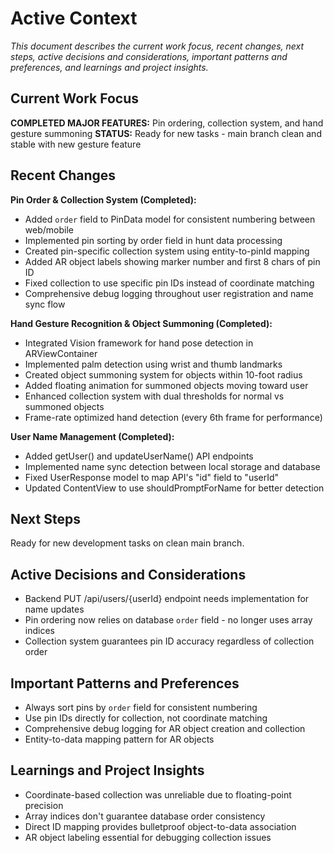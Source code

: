 # Active Context

_This document describes the current work focus, recent changes, next steps, active decisions and considerations, important patterns and preferences, and learnings and project insights._

## Current Work Focus

**COMPLETED MAJOR FEATURES:** Pin ordering, collection system, and hand gesture summoning
**STATUS:** Ready for new tasks - main branch clean and stable with new gesture feature

## Recent Changes

**Pin Order & Collection System (Completed):**
- Added `order` field to PinData model for consistent numbering between web/mobile
- Implemented pin sorting by order field in hunt data processing  
- Created pin-specific collection system using entity-to-pinId mapping
- Added AR object labels showing marker number and first 8 chars of pin ID
- Fixed collection to use specific pin IDs instead of coordinate matching
- Comprehensive debug logging throughout user registration and name sync flow

**Hand Gesture Recognition & Object Summoning (Completed):**
- Integrated Vision framework for hand pose detection in ARViewContainer
- Implemented palm detection using wrist and thumb landmarks
- Created object summoning system for objects within 10-foot radius
- Added floating animation for summoned objects moving toward user
- Enhanced collection system with dual thresholds for normal vs summoned objects
- Frame-rate optimized hand detection (every 6th frame for performance)

**User Name Management (Completed):**
- Added getUser() and updateUserName() API endpoints
- Implemented name sync detection between local storage and database
- Fixed UserResponse model to map API's "id" field to "userId" 
- Updated ContentView to use shouldPromptForName for better detection

## Next Steps

Ready for new development tasks on clean main branch.

## Active Decisions and Considerations

- Backend PUT /api/users/{userId} endpoint needs implementation for name updates
- Pin ordering now relies on database `order` field - no longer uses array indices
- Collection system guarantees pin ID accuracy regardless of collection order

## Important Patterns and Preferences

- Always sort pins by `order` field for consistent numbering  
- Use pin IDs directly for collection, not coordinate matching
- Comprehensive debug logging for AR object creation and collection
- Entity-to-data mapping pattern for AR objects

## Learnings and Project Insights

- Coordinate-based collection was unreliable due to floating-point precision
- Array indices don't guarantee database order consistency  
- Direct ID mapping provides bulletproof object-to-data association
- AR object labeling essential for debugging collection issues
